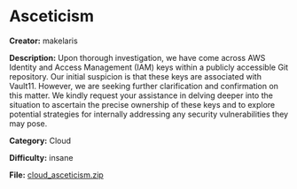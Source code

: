 # Asceticism

**Creator:** makelaris

**Description:** Upon thorough investigation, we have come across AWS Identity and Access Management (IAM) keys within a publicly accessible Git repository. Our initial suspicion is that these keys are associated with Vault11. However, we are seeking further clarification and confirmation on this matter. We kindly request your assistance in delving deeper into the situation to ascertain the precise ownership of these keys and to explore potential strategies for internally addressing any security vulnerabilities they may pose.

**Category:** Cloud

**Difficulty:** insane

**File:** [cloud_asceticism.zip](cloud_asceticism.zip)


